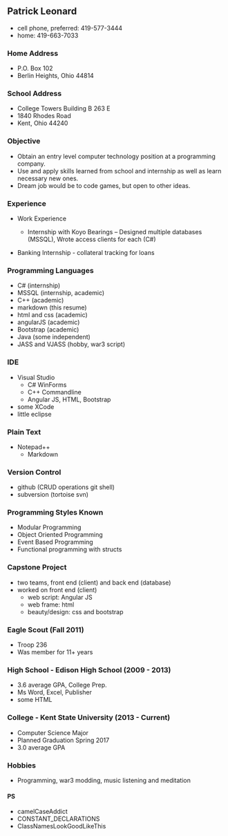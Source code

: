 ## Patrick Leonard
  * cell phone, preferred: 419-577-3444
  * home: 419-663-7033
	
### Home Address
  * P.O. Box 102
  * Berlin Heights, Ohio 44814
	
### School Address
  * College Towers Building B 263 E
  * 1840 Rhodes Road
  * Kent, Ohio 44240
  
### Objective
  * Obtain an entry level computer technology position at a programming company. 
  * Use and apply skills learned from school and internship as well as learn necessary new ones. 
  * Dream job would be to code games, but open to other ideas.
	
### Experience

  * Work Experience
    * Internship with Koyo Bearings – Designed multiple databases (MSSQL), Wrote access clients for each (C#)
  
  * Banking Internship - collateral tracking for loans
  
### Programming Languages
  * C# (internship)
  * MSSQL (internship, academic)
  * C++ (academic)
  * markdown (this resume)
  * html and css (academic)
  * angularJS (academic)
  * Bootstrap (academic)
  * Java (some independent)
  * JASS and VJASS (hobby, war3 script)
  
### IDE
  * Visual Studio
    * C# WinForms
	* C++ Commandline
	* Angular JS, HTML, Bootstrap
  * some XCode
  * little eclipse
  
### Plain Text
  * Notepad++
	* Markdown
	
### Version Control
  * github (CRUD operations git shell)
  * subversion (tortoise svn)
  
### Programming Styles Known
  * Modular Programming 
  * Object Oriented Programming
  * Event Based Programming
  * Functional programming with structs
  
### Capstone Project
  * two teams, front end (client) and back end (database)
  * worked on front end (client)
    * web script: Angular JS
    * web frame: html
	* beauty/design: css and bootstrap
	
### Eagle Scout (Fall 2011)
  * Troop 236
  * Was member for 11+ years
  
### High School - Edison High School (2009 - 2013)
  * 3.6 average GPA, College Prep.
  * Ms Word, Excel, Publisher
  * some HTML
  
### College - Kent State University (2013 - Current)
  * Computer Science Major
  * Planned Graduation Spring 2017
  * 3.0 average GPA
  
### Hobbies 
  * Programming, war3 modding, music listening and meditation
  
#### PS
  * camelCaseAddict
  * CONSTANT_DECLARATIONS
  * ClassNamesLookGoodLikeThis